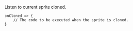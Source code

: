 Listen to current sprite cloned.  

```gop
onCloned => {
    // The code to be executed when the sprite is cloned.
}
```
